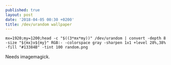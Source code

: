 ```yaml
---
published: true
layout: post
date: '2018-04-05 00:30 +0200'
title: /dev/urandom wallpaper
---
```

    mx=1920;my=1200;head -c "$((3*mx*my))" /dev/urandom | convert -depth 8 -size "${mx}x${my}" RGB:- -colorspace gray -sharpen 1x1 +level 28%,38% -fill "#13384B" -tint 100 random.png

Needs imagemagick.
